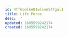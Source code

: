 ```yaml
---
id: 4ff6omlke81wlsvn54fgal1
title: Life Force
desc: ''
updated: 1685599242174
created: 1685599242174
---
```

